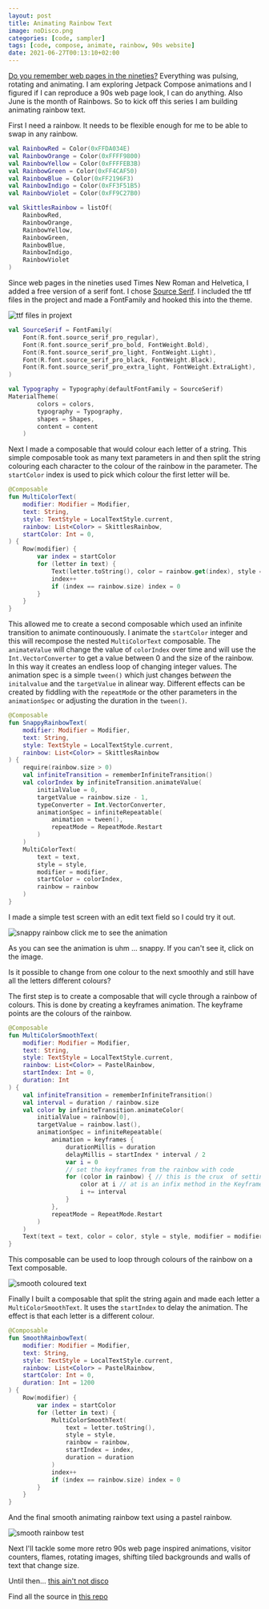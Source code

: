 ```yaml
---
layout: post
title: Animating Rainbow Text
image: noDisco.png
categories: [code, sampler]
tags: [code, compose, animate, rainbow, 90s website]
date: 2021-06-27T00:13:10+02:00
---
```

[Do you remember web pages in the nineties?](https://www.wonder-tonic.com/geocitiesizer/) Everything was pulsing, rotating and animating. I am exploring Jetpack Compose animations and I figured if I can reproduce a 90s web page look, I can do anything. Also June is the month of Rainbows. So to kick off this series I am building animating rainbow text.

First I need a rainbow. It needs to be flexible enough for me to be able to swap in any rainbow.
```kotlin
val RainbowRed = Color(0xFFDA034E)
val RainbowOrange = Color(0xFFFF9800)
val RainbowYellow = Color(0xFFFFEB3B)
val RainbowGreen = Color(0xFF4CAF50)
val RainbowBlue = Color(0xFF2196F3)
val RainbowIndigo = Color(0xFF3F51B5)
val RainbowViolet = Color(0xFF9C27B0)

val SkittlesRainbow = listOf(
    RainbowRed,
    RainbowOrange,
    RainbowYellow,
    RainbowGreen,
    RainbowBlue,
    RainbowIndigo,
    RainbowViolet
)
```

Since web pages in the nineties used Times New Roman and Helvetica, I added a free version of a serif font. I chose [Source Serif](https://fonts.google.com/specimen/Source+Serif+Pro?query=source+serif). I included the ttf files in the project and made a FontFamily and hooked this into the theme.

![ttf files in projext](ttfInProject.png)

```kotlin
val SourceSerif = FontFamily(
    Font(R.font.source_serif_pro_regular),
    Font(R.font.source_serif_pro_bold, FontWeight.Bold),
    Font(R.font.source_serif_pro_light, FontWeight.Light),
    Font(R.font.source_serif_pro_black, FontWeight.Black),
    Font(R.font.source_serif_pro_extra_light, FontWeight.ExtraLight),
)

val Typography = Typography(defaultFontFamily = SourceSerif)
MaterialTheme(
        colors = colors,
        typography = Typography,
        shapes = Shapes,
        content = content
    )
```

Next I made a composable that would colour each letter of a string. This simple composable took as many text parameters in and then split the string colouring each character to the colour of the rainbow in the parameter. The `startColor` index is used to pick which colour the first letter will be.

```kotlin
@Composable
fun MultiColorText(
    modifier: Modifier = Modifier,
    text: String,
    style: TextStyle = LocalTextStyle.current,
    rainbow: List<Color> = SkittlesRainbow,
    startColor: Int = 0,
) {
    Row(modifier) {
        var index = startColor
        for (letter in text) {
            Text(letter.toString(), color = rainbow.get(index), style = style)
            index++
            if (index == rainbow.size) index = 0
        }
    }
}
```
This allowed me to create a second composable which used an infinite transition to animate continouously. I animate the `startColor` integer and this will recompose the nested `MultiColorText` composable. The `animateValue` will change the value of `colorIndex` over time and will use the `Int.VectorConverter` to get a value between 0 and the size of the rainbow. In this way it creates an endless loop of changing integer values. The animation spec is a simple `tween()` which just changes be*tween* the `initalvalue` and the `targetValue` in alinear way. Different effects can be created by fiddling with the `repeatMode` or the other parameters in the `animationSpec` or adjusting the duration in the `tween()`.

```kotlin
@Composable
fun SnappyRainbowText(
    modifier: Modifier = Modifier,
    text: String,
    style: TextStyle = LocalTextStyle.current,
    rainbow: List<Color> = SkittlesRainbow
) {
    require(rainbow.size > 0)
    val infiniteTransition = rememberInfiniteTransition()
    val colorIndex by infiniteTransition.animateValue(
        initialValue = 0,
        targetValue = rainbow.size - 1,
        typeConverter = Int.VectorConverter,
        animationSpec = infiniteRepeatable(
            animation = tween(),
            repeatMode = RepeatMode.Restart
        )
    )
    MultiColorText(
        text = text,
        style = style,
        modifier = modifier,
        startColor = colorIndex,
        rainbow = rainbow
    )
}
```

I made a simple test screen with an edit text field so I could try it out.

![snappy rainbow click me to see the animation](snappyDisco.gif)

As you can see the animation is uhm ... snappy. If you can't see it, click on the image.

Is it possible to change from one colour to the next smoothly and still have all the letters different colours?

The first step is to create a composable that will cycle through a rainbow of colours. This is done by creating a keyframes animation. The keyframe points are the colours of the rainbow.

```kotlin
@Composable
fun MultiColorSmoothText(
    modifier: Modifier = Modifier,
    text: String,
    style: TextStyle = LocalTextStyle.current,
    rainbow: List<Color> = PastelRainbow,
    startIndex: Int = 0,
    duration: Int
) {
    val infiniteTransition = rememberInfiniteTransition()
    val interval = duration / rainbow.size
    val color by infiniteTransition.animateColor(
        initialValue = rainbow[0],
        targetValue = rainbow.last(),
        animationSpec = infiniteRepeatable(
            animation = keyframes {
                durationMillis = duration
                delayMillis = startIndex * interval / 2
                var i = 0
                // set the keyframes from the rainbow with code
                for (color in rainbow) { // this is the crux  of setting the keyframes
                    color at i // at is an infix method in the KeyframesSpec class
                    i += interval
                }
            },
            repeatMode = RepeatMode.Restart
        )
    )
    Text(text = text, color = color, style = style, modifier = modifier)
}
```

This composable can be used to loop through colours of the rainbow on a Text composable. 

![smooth coloured text](smoothOneDisco.gif)

Finally I built a composable that split the string again and made each letter a `MultiColorSmoothText`. It uses the `startIndex` to delay the animation. The effect is that each letter is a different colour.

```kotlin
@Composable
fun SmoothRainbowText(
    modifier: Modifier = Modifier,
    text: String,
    style: TextStyle = LocalTextStyle.current,
    rainbow: List<Color> = PastelRainbow,
    startColor: Int = 0,
    duration: Int = 1200
) {
    Row(modifier) {
        var index = startColor
        for (letter in text) {
            MultiColorSmoothText(
                text = letter.toString(),
                style = style,
                rainbow = rainbow,
                startIndex = index,
                duration = duration
            )
            index++
            if (index == rainbow.size) index = 0
        }
    }
}
```

And the final smooth animating rainbow text using a pastel rainbow.

![smooth rainbow test](smoothDisco.gif)

Next I'll tackle some more retro 90s web page inspired animations, visitor counters, flames, rotating images, shifting tiled backgrounds and walls of text that change size.

Until then... [this ain't not disco](https://youtu.be/_NywTcGOUkE?t=44)

Find all the source in [this repo](https://github.com/maiatoday/MagicSprinkles)
